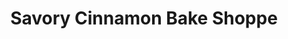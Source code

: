 ---
title: "Savory Cinnamon Bake Shoppe"
url: /radcliff/savory-cinnamon-bake-shoppe/
shop: bakery
---